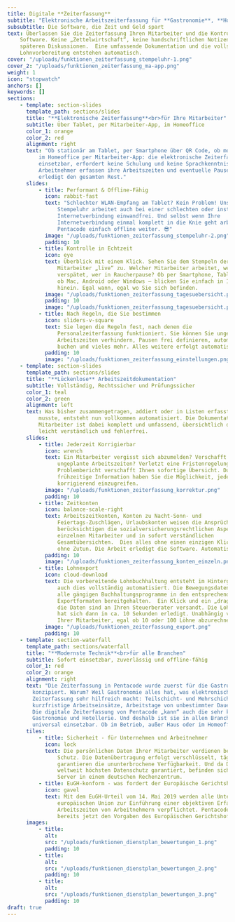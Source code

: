 ```yaml
---
title: Digitale **Zeiterfassung**
subtitle: "Elektronische Arbeitszeiterfassung für **Gastronomie**, **Hotellerie**, **Handel** und **Handwerk**"
subsubtitle: Die Software, die Zeit und Geld spart
text: Überlassen Sie die Zeiterfassung Ihren Mitarbeiter und die Kontrolle der
    Software. Keine „Zettelwirtschaft“, keine handschriftlichen Notizen, keine
    späteren Diskussionen.  Eine umfassende Dokumentation und die vollständige
    Lohnvorbereitung entstehen automatisch.
cover: "/uploads/funktionen_zeiterfassung_stempeluhr-1.png"
cover_2: "/uploads/funktionen_zeiterfassung_ma-app.png"
weight: 1
icon: "stopwatch"
anchors: []
keywords: []
sections:
    - template: section-slides
      template_path: sections/slides
      title: "**Elektronische Zeiterfassung**<br>für Ihre Mitarbeiter"
      subtitle: Über Tablet, per Mitarbeiter-App, im Homeoffice
      color_1: orange
      color_2: red
      alignment: right
      text: "Ob stationär am Tablet, per Smartphone über QR Code, ob mobil oder
          im Homeoffice per Mitarbeiter-App: die elektronische Zeiterfassung ist sofort
          einsetzbar, erfordert keine Schulung und keine Sprachkenntnisse.
          Arbeitnehmer erfassen ihre Arbeitszeiten und eventuelle Pausen - die Software
          erledigt den gesamten Rest."
      slides:
          - title: Performant & Offline-Fähig
            icon: rabbit-fast
            text: "Schlechter WLAN-Empfang am Tablet? Kein Problem! Unsere
                Stempeluhr arbeitet auch bei einer schlechten oder instabilen
                Internetverbindung einwandfrei. Und selbst wenn Ihre
                Internetverbindung einmal komplett in die Knie geht arbeitet
                Pentacode einfach offline weiter. 😎"
            image: "/uploads/funktionen_zeiterfassung_stempeluhr-2.png"
            padding: 10
          - title: Kontrolle in Echtzeit
            icon: eye
            text: Überblick mit einem Klick. Sehen Sie dem Stempeln der
                Mitarbeiter „live“ zu. Welcher Mitarbeiter arbeitet, wer ist
                verspätet, wer in Raucherpause? Ob per Smartphone, Tablet oder PC,
                ob Mac, Android oder Windows – blicken Sie einfach in Ihren Betrieb
                hinein. Egal wann, egal wo Sie sich befinden.
            image: "/uploads/funktionen_zeiterfassung_tagesuebersicht.png"
            padding: 10
            image: "/uploads/funktionen_zeiterfassung_tagesuebersicht.png"
          - title: Nach Regeln, die Sie bestimmen
            icon: sliders-v-square
            text: Sie legen die Regeln fest, nach denen die
                Personalzeiterfassung funktioniert. Sie können Sie ungeplante
                Arbeitszeiten verhindern, Pausen frei definieren, automatisch Essen
                buchen und vieles mehr. Alles weitere erfolgt automatisch.
            padding: 10
            image: "/uploads/funktionen_zeiterfassung_einstellungen.png"
    - template: section-slides
      template_path: sections/slides
      title: "**Lückenlose** Arbeitszeitdokumentation"
      subtitle: Vollständig, Rechtssicher und Prüfungssicher
      color_1: teal
      color_2: green
      alignment: left
      text: Was bisher zusammengetragen, addiert oder in Listen erfasst werden
          musste, entsteht nun vollkommen automatisiert. Die Dokumentation zu jedem
          Mitarbeiter ist dabei komplett und umfassend, übersichtlich dargestellt,
          leicht verständlich und fehlerfrei.
      slides:
          - title: Jederzeit Korrigierbar
            icon: wrench
            text: Ein Mitarbeiter vergisst sich abzumelden? Verschafft sich
                ungeplante Arbeitszeiten? Verletzt eine Fristenregelung? Ein
                Problembericht verschafft Ihnen sofortige Übersicht. Durch
                frühzeitige Information haben Sie die Möglichkeit, jederzeit
                korrigierend einzugreifen.
            image: "/uploads/funktionen_zeiterfassung_korrektur.png"
            padding: 10
          - title: Zeitkonten
            icon: balance-scale-right
            text: Arbeitszeitkonten, Konten zu Nacht-Sonn- und
                Feiertags-Zuschlägen, Urlaubskonten weisen die Ansprüche aus und
                berücksichtigen die sozialversicherungsrechtlichen Aspekte. Zu jedem
                einzelnen Mitarbeiter und in sofort verständlichen
                Gesamtübersichten.  Dies alles ohne einen einzigen Klick und alles
                ohne Zutun. Die Arbeit erledigt die Software. Automatisch eben.
            padding: 10
            image: "/uploads/funktionen_zeiterfassung_konten_einzeln.png"
          - title: Lohnexport
            icon: cloud-download
            text: Die vorbereitende Lohnbuchhaltung entsteht im Hintergrund,
                auch dies vollständig automatisiert. Die Bewegungsdaten werden für
                alle gängigen Buchhaltungsprogramme in den entsprechenden
                Exportformaten bereitgehalten.  Ein Klick und ein „drag & drop“ und
                die Daten sind an Ihren Steuerberater versandt. Die Lohnbuchhaltung
                hat sich dann in ca. 10 Sekunden erledigt. Unabhängig von der Anzahl
                Ihrer Mitarbeiter, egal ob 10 oder 100 Löhne abzurechnen sind.
            image: "/uploads/funktionen_zeiterfassung_export.png"
            padding: 10
    - template: section-waterfall
      template_path: sections/waterfall
      title: "**Modernste Technik**<br>für alle Branchen"
      subtitle: Sofort einsetzbar, zuverlässig und offline-fähig
      color_1: red
      color_2: orange
      alignment: right
      text: "Die Zeiterfassung in Pentacode wurde zuerst für die Gastronomie
        konzipiert. Warum? Weil Gastronomie alles hat, was elektronische
        Zeiterfassung sehr hilfreich macht: Teilschicht- und Mehrschichtbetrieb,
        kurzfristige Arbeitseinsätze, Arbeitstage von unbestimmter Dauer u.v.m.
        Die digitale Zeiterfassung von Pentacode „kann“ auch die sehr komplizierte
        Gastronomie und Hotellerie. Und deshalb ist sie in allen Branchen und
        universal einsetzbar. Ob im Betrieb, außer Haus oder im Homeoffice."
      tiles:
          - title: Sicherheit - für Unternehmen und Arbeitnehmer
            icon: lock
            text: Die persönlichen Daten Ihrer Mitarbeiter verdienen besonderen
                Schutz. Die Datenübertragung erfolgt verschlüsselt, tägliche Backups
                garantieren die ununterbrochene Verfügbarkeit. Und da Deutschland den
                weltweit höchsten Datenschutz garantiert, befinden sich unsere
                Server in einem deutschen Rechenzentrum.
          - title: EuGH-konform - was fordert der Europäische Gerichtshof bei der digitalen Zeiterfassung?
            icon: gavel
            text: Mit dem EuGH-Urteil vom 14. Mai 2019 werden alle Unternehmen der
                europäischen Union zur Einführung einer objektiven Erfassung der
                Arbeitszeiten von Arbeitnehmern verpflichtet. Pentacode entspricht
                bereits jetzt den Vorgaben des Europäischen Gerichtshofs.
      images:
          - title:
            alt:
            src: "/uploads/funktionen_dienstplan_bewertungen_1.png"
            padding: 10
          - title:
            alt:
            src: "/uploads/funktionen_dienstplan_bewertungen_2.png"
            padding: 10
          - title:
            alt:
            src: "/uploads/funktionen_dienstplan_bewertungen_3.png"
            padding: 10
draft: true
---
```

